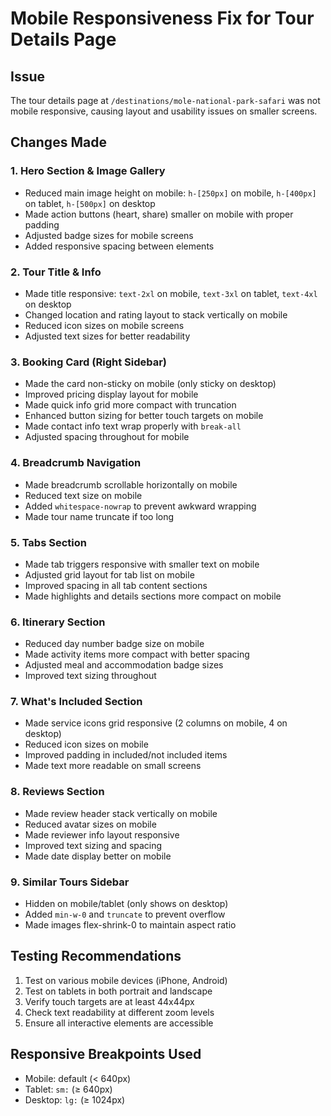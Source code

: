 # Mobile Responsiveness Fix for Tour Details Page

## Issue
The tour details page at `/destinations/mole-national-park-safari` was not mobile responsive, causing layout and usability issues on smaller screens.

## Changes Made

### 1. Hero Section & Image Gallery
- Reduced main image height on mobile: `h-[250px]` on mobile, `h-[400px]` on tablet, `h-[500px]` on desktop
- Made action buttons (heart, share) smaller on mobile with proper padding
- Adjusted badge sizes for mobile screens
- Added responsive spacing between elements

### 2. Tour Title & Info
- Made title responsive: `text-2xl` on mobile, `text-3xl` on tablet, `text-4xl` on desktop
- Changed location and rating layout to stack vertically on mobile
- Reduced icon sizes on mobile screens
- Adjusted text sizes for better readability

### 3. Booking Card (Right Sidebar)
- Made the card non-sticky on mobile (only sticky on desktop)
- Improved pricing display layout for mobile
- Made quick info grid more compact with truncation
- Enhanced button sizing for better touch targets on mobile
- Made contact info text wrap properly with `break-all`
- Adjusted spacing throughout for mobile

### 4. Breadcrumb Navigation
- Made breadcrumb scrollable horizontally on mobile
- Reduced text size on mobile
- Added `whitespace-nowrap` to prevent awkward wrapping
- Made tour name truncate if too long

### 5. Tabs Section
- Made tab triggers responsive with smaller text on mobile
- Adjusted grid layout for tab list on mobile
- Improved spacing in all tab content sections
- Made highlights and details sections more compact on mobile

### 6. Itinerary Section
- Reduced day number badge size on mobile
- Made activity items more compact with better spacing
- Adjusted meal and accommodation badge sizes
- Improved text sizing throughout

### 7. What's Included Section
- Made service icons grid responsive (2 columns on mobile, 4 on desktop)
- Reduced icon sizes on mobile
- Improved padding in included/not included items
- Made text more readable on small screens

### 8. Reviews Section
- Made review header stack vertically on mobile
- Reduced avatar sizes on mobile
- Made reviewer info layout responsive
- Improved text sizing and spacing
- Made date display better on mobile

### 9. Similar Tours Sidebar
- Hidden on mobile/tablet (only shows on desktop)
- Added `min-w-0` and `truncate` to prevent overflow
- Made images flex-shrink-0 to maintain aspect ratio

## Testing Recommendations
1. Test on various mobile devices (iPhone, Android)
2. Test on tablets in both portrait and landscape
3. Verify touch targets are at least 44x44px
4. Check text readability at different zoom levels
5. Ensure all interactive elements are accessible

## Responsive Breakpoints Used
- Mobile: default (< 640px)
- Tablet: `sm:` (≥ 640px)
- Desktop: `lg:` (≥ 1024px)
